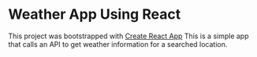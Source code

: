 # Weather App Using React

This project was bootstrapped with [Create React App](https://github.com/facebook/create-react-app)
This is a simple app that calls an API to get weather information for a searched location.

